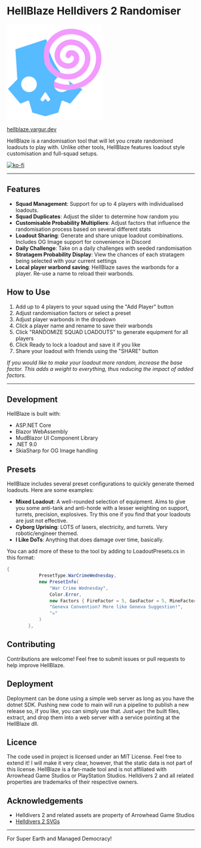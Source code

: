 # HellBlaze Helldivers 2 Randomiser 
![HellBlaze Logo](HellBlaze/wwwroot/images/logo256.png)


[hellblaze.vargur.dev](https://hellblaze.vargur.dev)


HellBlaze is a randomisation tool that will let you create randomised loadouts to play with. Unlike other tools, HellBlaze features loadout style customisation and full-squad setups.

[![ko-fi](https://ko-fi.com/img/githubbutton_sm.svg)](https://ko-fi.com/E1E11EU4JG)


--- 

## Features

- **Squad Management**: Support for up to 4 players with individualised loadouts.
- **Squad Duplicates**: Adjust the slider to determine how random you 
- **Customisable Probability Multipliers**: Adjust factors that influence the randomisation process based on several different stats
- **Loadout Sharing**: Generate and share unique loadout combinations. Includes OG Image support for convenience in Discord
- **Daily Challenge**: Take on a daily challenges with seeded randomisation
- **Stratagem Probability Display**: View the chances of each stratagem being selected with your current settings
- **Local player warbond saving**: HellBlaze saves the warbonds for a player. Re-use a name to reload their warbonds.


## How to Use

1. Add up to 4 players to your squad using the "Add Player" button
2. Adjust randomisation factors or select a preset
3. Adjust player warbonds in the dropdown
4. Click a player name and rename to save their warbonds
5. Click "RANDOMIZE SQUAD LOADOUTS" to generate equipment for all players
6. Click Ready to lock a loadout and save it if you like
7. Share your loadout with friends using the "SHARE" button

*If you would like to make your loadout more random, increase the base factor. This adds a weight to everything, thus reducing the impact of added factors.*


---

## Development

HellBlaze is built with:

- ASP.NET Core
- Blazor WebAssembly
- MudBlazor UI Component Library
- .NET 9.0
- SkiaSharp for OG Image handling

## Presets

HellBlaze includes several preset configurations to quickly generate themed loadouts. Here are some examples:

- **Mixed Loadout**: A well-rounded selection of equipment. Aims to give you some anti-tank and anti-horde with a lesser weighting on support, turrets, precision, explosives. Try this one if you find that your loadouts are just not effective.
- **Cyborg Uprising**: LOTS of lasers, electricity, and turrets. Very robotic/engineer themed.
- **I Like DoTs**: Anything that does damage over time, basically.

You can add more of these to the tool by adding to LoadoutPresets.cs in this format:
```cs
{
            PresetType.WarCrimeWednesday,
            new PresetInfo(
                "War Crime Wednesday",
                Color.Error,
                new Factors { FireFactor = 5, GasFactor = 5, MineFactor = 3, MaxAllowedDupesStratagems = 4 },
                "Geneva Convention? More like Geneva Suggestion!",
                "☠️"
            )
        },
```

## Contributing

Contributions are welcome! Feel free to submit issues or pull requests to help improve HellBlaze.

## Deployment

Deployment can be done using a simple web server as long as you have the dotnet SDK. Pushing new code to main will run a pipeline to publish a new release so, if you like, you can simply use that. Just `wget` the built files, extract, and drop them into a web server with a service pointing at the HellBlaze dll.

## Licence

The code used in project is licensed under an MIT License. Feel free to extend it! I will make it very clear, however, that the static data is not part of this license.
HellBlaze is a fan-made tool and is not affiliated with Arrowhead Game Studios or PlayStation Studios. Helldivers 2 and all related properties are trademarks of their respective owners. 

## Acknowledgements

- Helldivers 2 and related assets are property of Arrowhead Game Studios
- [Helldivers 2 SVGs](https://github.com/nvigneux/Helldivers-2-Stratagems-icons-svg)

---

For Super Earth and Managed Democracy!
